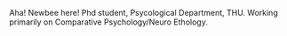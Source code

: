 Aha! Newbee here!
Phd student, Psycological Department, THU.
Working primarily on Comparative Psychology/Neuro Ethology.
